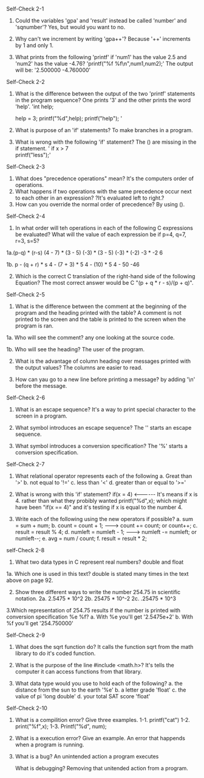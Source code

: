 Self-Check 2-1
1. Could the variables 'gpa' and 'result' instead be called 'number' and 'sqnumber'?
	Yes, but would you want to no. 

2. Why can't we increment by writing 'gpa++'?
	Because '++' increments by 1 and only 1.

3. What prints from the following 'printf' if 'num1' has the value 2.5 and 'num2' has the value -4.76? 
	'printf("%f %f\n",num1,num2);'
	The output will be: '2.500000 -4.760000'

Self-Check 2-2
1. What is the difference between the output of the two 'printf' statements in the program sequence?
	One prints '3' and the other prints the word 'help'.
	'int help;
	
	help = 3;
	printf("%d",help);
	printf("help");   '

2. What is purpose of an 'if' statements?
	To make branches in a program.

3. What is wrong with the following 'if' statement?
	The () are missing in the if statement.
	' if x > 7		
		printf("less");'

Self-Check 2-3
1. What does "precedence operations" mean?
	It's the computers order of operations.
2. What happens if two operations with the same precedence occur next to each other in an expression?
	?It's evaluated left to right.?
3. How can you override the normal order of precedence?
	By using ().


Self-Check 2-4
1. In what order will teh operations in each of the following C expressions be evaluated?
	What will the value of each expression be if p=4, q=7, r=3, s=5?

1a.(p-q) * (r-s)
   (4 - 7) * (3 - 5)
   (-3) * (3 - 5)
   (-3) * (-2)
   -3 * -2
     6

1b. p - (q + r) * s
    4 - (7 + 3) * 5
    4 - (10) * 5
    4 - 50
    -46


2. Which is the correct C translation of the right-hand side of the following Equation?
	The most correct answer would be C "(p + q * r - s)/(p + q)".



Self-Check 2-5
1. What is the difference between the comment at the beginning of the program and 
   the heading printed with the table?
	A comment is not printed to the screen and the table is printed to the screen when the program is ran.
 
1a. Who will see the comment?
	any one looking at the source code.

1b. Who will see the heading?
	The user of the program.

2. What is the advantage of column heading over messages printed with the output values?
	The columns are easier to read.
	
3. How can yau go to a new line before printing a message?
	by adding '\n' before the message.


Self-Check 2-6
1. What is an escape sequence?
	It's a way to print special character to the screen in a program.

2. What symbol introduces an escape sequence?
	The '\' starts an escape sequence.

3. What symbol introduces a conversion specification?
	The '%' starts a conversion specification.


Self-Check 2-7
1. What relational operator represents each of the following
	a. Great than			'>'
	b. not equal to 		'!='
	c. less than 			'<'
	d. greater than or equal to	'>='

2. What is wrong with this 'if' statement?
	if(x = 4) <------ It's means if x is 4. rather than what they probibly wanted 
		printf("%d",x);		which might have been "if(x == 4)" and it's testing
					if x is equal to the number 4.

3. Write each of the following using the new operators if possible?
	a. sum = sum + num;
	b. count = count + 1; ---> count += count; or count++;
	c. result = result % 4;
	d. numleft = numleft - 1; ---> numleft -= numleft; or numleft--;
	e. avg = num / count;
	f. result = result * 2;

self-Check 2-8
1. What two data types in C represent real numbers?
	double and float

1a. Which one is used in this text?
	double is stated many times in the text above on page 92.

2. Show three different ways to write the number 254.75 in scientific notation.
	2a.	2.5475 * 10^2
	2b.	25475 * 10^-2
	2c.	.25475 * 10^3

3.Which representation of 254.75 results if the number is printed with conversion specification %e %f?
	a. With %e you'll get '2.5475e+2'
	b. With %f you'll get '254.750000'


Self-Check 2-9
1. What does the sqrt function do?
	It calls the function sqrt from the math library to do it's coded function.

2. What is the purpose of the line #include <math.h>?
	It's tells the computer it can access functions from that library.

3. What data type would you use to hold each of the following?
	a. the distance from the sun to the earth '%e'
	b. a letter grade 'float'
	c. the value of pi 'long double'
	d. your total SAT score 'float'


Self-Check 2-10
1. What is a compilition error? Give three examples.
	1-1. printf("cat")
	1-2. print("%f",x);
	1-3. Printf("%d", num);

2. What is a execution error? Give an example.
	An error that happends when a program is running.

3. What is a bug?
	An unintended action a program executes

	 What is debugging?
		Removing that unitended action from a program.
